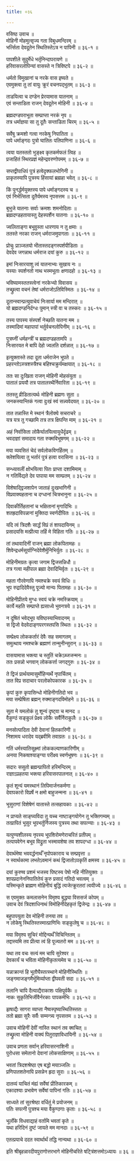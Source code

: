 ```yaml
---
title: ०३६

---
```

वसिष्ठ उवाच ॥  
मोहिनी मोहमुत्सृज्य गता विबुधमन्दिरम् ॥  
भर्त्सिता देवदूतेन स्थितिस्तेऽत्र न पापिनी ॥ ३६-१ ॥  
  
पापशीले सुदुर्मेधे भर्तृनिन्दापरायणे ॥  
हरिवासरलोपिन्यां वासस्ते न त्रिविष्टपे ॥ ३६-२ ॥  
  
धर्मतो विमुखानां च नरके वास इष्यते ॥  
एवमुक्त्वा तु तां वायुः क्रूरं वचनपद्भुतम् ॥ ३६-३ ॥  
  
ताडयित्वा च दण्डेन प्रेरयामास यातनाम् ॥  
एवं सन्ताडिता राजन् देवदूतेन मोहिनी ॥ ३६-४ ॥  
  
ब्रह्मदण्डपराभूता सम्प्राप्ता नरकं नृप ॥  
तत्र धर्माज्ञया सा तु दूतैः सन्ताडिता चिरम् ॥ ३६-५ ॥  
  
सर्वेषु क्रमशो गत्वा नरकेषु निपातिता ॥  
पापे धर्माङ्गदः पुत्रो घातितः पतिपाणिना ॥ ३६-६ ॥  
  
त्वया यतस्ततो भुङ्क्ष्व कृतकर्मफलं त्विह ॥  
प्रजाहितं स्थिरप्रज्ञं महेन्द्रवरुणोपमम् ॥ ३६-७ ॥  
  
सप्तद्वीपाधिपं पुत्रं हत्वेदृक्फलभोगिनी ॥  
प्राकृतस्यापि पुत्रस्य हिंसायां ब्रह्महा भवेत् ॥ ३६-८ ॥  
  
किं पुनर्द्धर्मयुक्तस्य पापे धर्माङ्गदस्य च ॥  
एवं निर्भत्सिता दूतैर्यमस्य नृपसत्तम ॥ ३६-९ ॥  
  
बुभुजे यातनाः सर्वाः क्रमशः शमनोदिताः ॥  
ब्रह्मदण्डहतायास्तु देहस्पर्शेन यातनाः ॥ ३६-१० ॥  
  
ज्वलिताङ्गा बभूवुस्ता धारणाय न तु क्षमाः ॥  
ततस्ते नरका राजन् धर्मराजमुपागताः ॥ ३६-११ ॥  
  
प्रोचुः प्राञ्जलयो भीतास्तदङ्गस्पर्शपीडिताः ॥  
देवदेव जगन्नाथ धर्मराज दयां कुरु ॥ ३६-१२ ॥  
  
इमां निःसारयाशु त्वं यातनाभ्यः सुखाय नः ॥  
यस्याः स्पर्शनतो नाथ भस्मभूताः क्षणादहो ॥ ३६-१३ ॥  
  
भविष्यामस्ततस्त्वेनां नरकेभ्यो विवासय ॥  
तच्छ्रुत्वा वचनं तेषां धर्मराजोऽतिविस्मितः ॥ ३६-१४ ॥  
  
दूतान्स्वान्प्रत्युवाचेयं निःसार्या मम मन्दिरात् ॥  
यो ब्रह्मदण्डनिर्दग्धः पुमान् स्त्री वा च तस्करः ॥ ३६-१५ ॥  
  
तस्य पापस्य संस्पर्शं नेच्छति यातना मम ॥  
तस्मादिमां महापापां भर्तुर्वचनलोपिनीम् ॥ ३६-१६ ॥  
  
पुत्रघ्नीं धर्महन्त्रीं च ब्रह्मदण्डहतामपि ॥  
निःसारयत मे बापि देहो ज्वलति दर्शन्नात् ॥ ३६-१७ ॥  
  
इत्युक्तास्ते तदा दूता धर्मराजेन भूपते ॥  
प्रहरन्तोऽस्त्रशस्त्रैश्च बहिश्चक्रुर्यमक्षयात् ॥ ३६-१८ ॥  
  
ततः सा दुःखिता राजन् मोहिनी मोहसंयुता ॥  
पातालं प्रययौ तत्र पातालस्थैर्निवारिता ॥ ३६-१९ ॥  
  
ततस्तु व्रीडितात्यर्थः मोहिनी ब्रह्मणः सुता ॥  
जनकस्यान्तिकं गत्वा दुःखं स्वं सन्न्यवेदयत् ॥ ३६-२० ॥  
  
तात तन्नास्ति मे स्थानं त्रैलोक्ये सचराचरे ॥  
यत्र यत्र तु गच्छामि तत्र तत्र क्षिपन्ति माम् ॥ ३६-२१ ॥  
  
अहं निर्वासिता लोकैर्घातयित्वायुधैर्दृढम् ॥  
भवदाज्ञां समादाय गता रुक्मविभूषणम् ॥ ३६-२२ ॥  
  
मया व्यवसितं चेदं सर्वलोकविगर्हितम् ॥  
क्लेशयित्वा तु भर्तारं पुत्रं हत्वा वरासिना ॥ ३६-२३ ॥  
  
सन्ध्यावलीं क्षोभयित्वा पितः प्राप्ता दशामिमाम् ॥  
न गतिर्विद्यते देव पापाया मम साम्प्रतम् ॥ ३६-२४ ॥  
  
विशेषाद्द्विजशापेन जाताहं दुःखभागिनी ॥  
विप्रवाक्यहताना च दग्धानां चित्रभानुना ॥ ३६-२५ ॥  
  
दिवाकीर्तिहतानां च भक्षितानां मृगादिभिः ॥  
शतह्रदाविपन्नानां मुक्तिदा स्वर्णदीपितः ॥ ३६-२६ ॥  
  
यदि त्वं त्रिदशैः सार्द्धं विप्रं तं शापदायिनम् ॥  
प्रसादयसि मत्प्रीत्या तर्हि मे विहिता गतिः ॥ ३६-२७ ॥  
  
तां तथावादिनीं राजन् ब्रह्मा लोकपितामहः ॥  
शिवेन्द्रधर्मसूर्याग्निदेवेशैर्मुनिभिर्युतः ॥ ३६-२८ ॥  
  
मोहिनीमग्रतः कृत्वा जगाम द्विजसन्निधौ ॥  
तत्र गत्वा महीपाल ब्रह्मा देवादिभिर्वृतः ॥ ३६-२९ ॥  
  
महता गौरवेणापि नमश्चक्रे स्वयं विधिः ॥  
भूप रुद्रादिदेवैस्तु पूज्यो मान्यः पितामहः ॥ ३६-३० ॥  
  
मोहिनीप्रीतये मुग्धः स्वयं चक्रे नमस्क्रियाम् ॥  
कार्ये महति सम्प्राप्ते ह्यसाध्ये भुवनत्रये ॥ ३६-३१ ॥  
  
न दूषितं भवेद्भूप यविष्ठस्याभिवादनम् ॥  
स द्विजो वेदवेदाङ्गपरगस्तपसि स्थितः ॥ ३६-३२ ॥  
  
सम्प्रेक्ष्य लोककर्तारं देवैः सह समागतम् ॥  
समुत्थाय नमश्चक्रे ब्रह्माणं तान्मुनीन्सुरान् ॥ ३६-३३ ॥  
  
वासयामास भक्त्या च स्तुतिं चक्रेऽब्जजन्मनः ॥  
ततः प्रसन्नो भगवान् लोककर्त्ता जगद्गुरुः ॥ ३६-३४ ॥  
  
ते द्विजं प्रार्थयामासुर्मोहिन्यर्थे नृपार्चितम् ॥  
तात विप्र सदाचार परलोकोपकारक ॥ ३६-३५ ॥  
  
कृपां कुरु कृपासिन्धो मोहिनीगतिदो भव ॥  
मया सम्प्रेषिता ब्रह्मन् रुक्माङ्गदविमोहने ॥ ३६-३६ ॥  
  
सुता मे यमलोकं तु शून्यं दृष्ट्वा च मानद ॥  
वैकुण्ठं सङ्कुलं प्रेक्ष्य लोकैः सर्वैर्निराकुलैः ॥ ३६-३७ ॥  
  
मनसोत्पादिता देवी देवानां हितकारिणी ॥  
निशामय धरादेव यद्ब्रवीमि तवाग्रतः ॥ ३६-३८ ॥  
  
गतिं धर्मस्यातिसूक्ष्मां लोककल्याणकारिणीम् ॥  
अनया निकषाश्याङ्ग्या परीक्ष्य स्वर्णभूषणः ॥ ३६-३९ ॥  
  
सदारः ससुतो ब्रह्मन्प्रापितो हरिमन्दिरम् ॥  
राज्ञाऽप्रहतया भक्त्या हरिवासरपालनात् ॥ ३६-४० ॥  
  
कृतं शून्यं यमस्थानं लिपिमार्जनकर्मणा ॥  
देवापकारो विप्रर्षे न क्षमो बाहुजन्मना ॥ ३६-४१ ॥  
  
भूसुराणां विशेषेणं यातास्ते तत्सहायकाः ॥ ३६-४२ ॥  
  
न प्राप्यते साङ्घ्यविदा तु यच्च नाष्टाङ्गयोगेन तु भक्तिगम्यम् ॥  
तत्प्रापितं भूसुर भूपभर्तुर्निजस्य पुत्रस्य तथा सपत्न्याः ॥ ३६-४३ ॥  
  
यत्पुण्यशीलस्य नृपस्य भूपशिरोमणेराचरितं प्रतीपम् ॥  
तत्पापवेगेन बभूव विद्रुता भस्मावशेषा तव शापदग्धा ॥ ३६-४४ ॥  
  
देवार्थमेषा भववर्द्धनार्थँ नृपोपकाराय च सम्प्रवृत्ता ॥  
न स्वार्थकामा लभतेऽवमानं कथं द्विजातोऽपकृतिं क्षमस्व ॥ ३६-४५ ॥  
  
दयां कुरुष्व प्रशमं भजस्व पिष्टस्य पेषो नहि नीतियुक्तः ॥  
शापप्रदानेननिपातितेयं कुरु प्रसादं गतिदो भवत्वम् ॥  
यस्मिन्कृते ब्राह्मण मोहिनीयं बुद्धिं त्यजेत्क्रूरतरां त्वयीज्ये ॥ ३६-४६ ॥  
  
स एवमुक्तः कमलासनेन विमृश्य बुद्ध्या विससर्ज कोपम् ॥  
उवाच देवं त्रिदशाधिनाथं विमोहिनीदेहकृतं द्विजेन्द्रः ॥ ३६-४७ ॥  
  
बहुपापयुता देव मोहिनी तनया तव ॥  
न लोकेषु स्थितिस्तस्मात्प्राणिभिः सङ्कुलेषु च ॥ ३६-४८ ॥  
  
मया विमृश्य सुचिरं मोद्दिन्यर्थँ विचिन्तितम् ॥  
तद्दास्यमि तव प्रीत्या त्वं हि पूज्यतरो मम ॥ ३६-४९ ॥  
  
यथा तव वचः सत्यं मम चापि सुरेश्वर ॥  
देवकार्यं च भविता मोहिनीकृतत्यमेव च ॥ ३६-५० ॥  
  
यन्नाक्रान्तं हि भूतौघैस्तत्स्थाने मोहिनीस्थितिः ॥  
जङ्गमाजङ्गमैर्भूमिर्व्याप्ता द्वीपवती सदा ॥ ३६-५१ ॥  
  
तलानि चापि दैत्याद्यैराकाशः पक्षिपूर्वकैः ॥  
नाकः सुकृतिभिर्जीवैर्नरकाः पापकर्मभिः ॥ ३६-५२ ॥  
  
झषाद्यैः सागरा व्याप्ता नैष्वस्पृष्यास्थितिस्ततः ॥  
ततो ब्रह्मा सुरैः सर्वैः सम्मन्त्र्य नृपसत्तम ॥ ३६-५३ ॥  
  
उवाच मोहिनीं देवीं नास्ति स्थानं तव क्वचित् ॥  
तच्छ्रुत्वा मोहिनी वाक्यं पितुराज्ञाविधायिनी ॥ ३६-५४ ॥  
  
उवाच प्रणता सर्वान् हरिवासरनाशिनी ॥  
पुरोधसा समेतानो देवानां लोकसाक्षिणाम् ॥ ३६-५५ ॥  
  
भवतां त्रिदशश्रेष्ठा एष बद्धो मयाञ्जलिः ॥  
प्रणिपातशतेनापि प्रसन्नेन हृदा सुराः ॥ ३६-५६ ॥  
  
दातव्यं याचितं मंह्यं सर्वेषां प्रीतिकारकम् ॥  
एकादश्याः प्रभावेण सर्वेषां पापिनां गतिः ॥ ३६-५७ ॥  
  
साध्यते तां सुरश्रेष्ठा वर्धितुं मे प्रयोजनम् ॥  
पतिः सपत्नी पुत्रश्च मया वैकुण्ठगाः कृताः ॥ ३६-५८ ॥  
  
भूर्लोके विधवाद्याहं वर्तामि भवतां कृते ॥  
यथा हरिदिनं दुष्टं जायते मम मानदाः ॥ ३६-५९ ॥  
  
एतत्प्रयाचे ददत स्वार्थार्थं तद्धि नान्यथा ॥ ३६-६० ॥  
  
इति श्रीबृहन्नारदीयपुराणोत्तरभागे मोहिनीचरिते षट्त्रिंशत्तमोऽध्यायः ॥ ३६ ॥